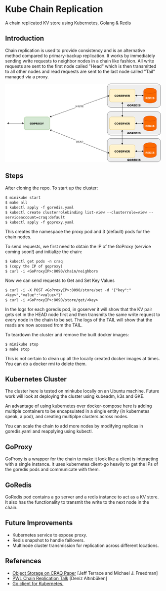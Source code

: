# Kube Chain Replication

A chain replicated KV store using Kubernetes, Golang &amp; Redis

## Introduction

Chain replication is used to provide consistency and is an alternative method compared to primary-backup replication. It works by immediately sending write requests to neighbor nodes in a chain like fashion. All write requests are sent to the first node called "Head" which is then transmitted to all other nodes and read requests are sent to the last node called "Tail" managed via a proxy.

![Cluster](Cluster.png)

## Steps

After cloning the repo. To start up the cluster:

    $ minikube start
    $ make all
    $ kubectl apply -f goredis.yaml
    $ kubectl create clusterrolebinding list-view --clusterrole=view --serviceaccount=craq:default
    $ kubectl apply -f goproxy.yaml
    
This creates the namespace the proxy pod and 3 (default) pods for the chain nodes.

To send requests, we first need to obtain the IP of the GoProxy (service coming soon!) and initialize the chain:

```
$ kubectl get pods -n craq
$ (copy the IP of goproxy)
$ curl -i <GoProxyIP>:8090/chain/neighbors
```

Now we can send requests to Get and Set Key Values 

```
$ curl -i -X POST <GoProxyIP>:8090/store/set -d '{"key":"<key>","value":"<value>"}'
$ curl -i <GoProxyIP>:8090/store/get/<key>
```

In the logs for each goredis pod, in goserver it will show that the KV pair gets set in the HEAD node first and then transmits the same write request to every node in the chain to be set. The logs of the TAIL will show that the reads are now acessed from the TAIL. 

To teardown the cluster and remove the built docker images:

```
$ minikube stop 
$ make stop 
```

This is not certain to clean up all the locally created docker images at times. You can do a docker rmi to delete them.

##  Kubernetes Cluster

The cluster here is tested on minkube locally on an Ubuntu machine. Future work will look at deploying the cluster using kubeadm, k3s and GKE.

An advantage of using kubernetes over docker-compose here is adding multiple containers to be encapsulated in a single entity (in kubernetes speak, a pod),  and creating multiplpe clusters across nodes.

You can scale the chain to add more nodes by modifying replicas in goredis.yaml and reapplying using kubectl.

## GoProxy 

GoProxy is a wrapper for the chain to make it look like a client is interacting with a single instance. It uses kubernetes client-go heavily to get the IPs of the goredis pods and communicate with them.

##  GoRedis 

GoRedis  pod contains a go server and a redis instance to act as a KV store. It also has the functionality to transmit the write to the next node in the chain.

## Future Improvements

 - Kubernetes service to expose proxy. 
 - Redis snapshot to handle faillovers. 
 - Multinode cluster transmission for replication across different locations.

## References

 - [Object Storage on CRAQ Paper](https://www.cs.princeton.edu/courses/archive/fall19/cos418/papers/craq.pdf) [Jeff Terrace and Michael J. Freedman]
 - [PWL Chain Replication Talk](https://www.youtube.com/watch?v=1hDjkV4iFzs) [Deniz Altınbüken]
 - [Go client for Kubernetes.](https://github.com/kubernetes/client-go)


